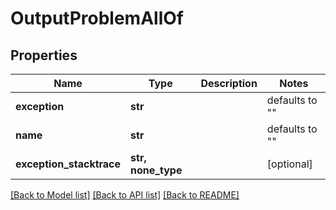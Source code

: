# OutputProblemAllOf

## Properties
Name | Type | Description | Notes
------------ | ------------- | ------------- | -------------
**exception** | **str** |  | defaults to ""
**name** | **str** |  | defaults to ""
**exception_stacktrace** | **str, none_type** |  | [optional] 

[[Back to Model list]](../README.md#documentation-for-models) [[Back to API list]](../README.md#documentation-for-api-endpoints) [[Back to README]](../README.md)



